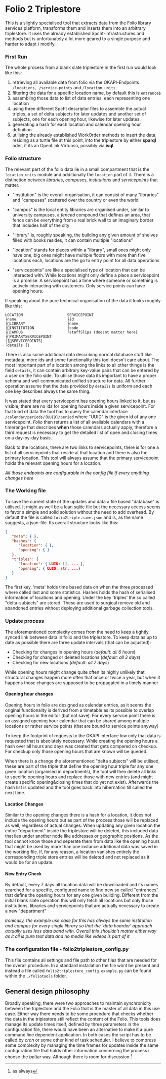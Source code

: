  

# Folio 2 Triplestore

This is a slightly specialised tool that extracts data from the Folio library services platform, transforms them and inserts them into an arbitrary triplestore. It uses the already established Spcht-infrastructures and methods but is unfortunately a lot more geared to a single purpose and harder to adapt / modify.

### First Run

The whole process from a blank slate triplestore in the first run would look like this:

1. retrieving all available data from folio via the OKAPI-Endpoints `/locations, /service-points` and `/location_units`
2. filtering the data for a specific location name, by default this is `entrance$` 
3. assembling those data to list of data entries, each representing one location
4. using three different Spcht descriptor files to assemble the actual triples, a set of delta subjects for later updates and another set of subjects, one for each opening hour, likewise for later updates.
5. generating a hash for each location and calendar opening hour definition
6. utilising the already established WorkOrder methods to insert the data, residing as a turtle file at this point, into the triplestore by either **sparql** oder, if its an OpenLink Virtuoso, possibly via **isql**

### Folio structure

The relevant part of the folio data lie in a small compartment that is the `location_units` module and additionally the `location` part of it. There is a distinction between *libraries*, *campus*es, *institutions* and *servicepoints* that matter.

* "institution" is the overall organisation, it can consist of many "libraries" and "campuses" scattered over the country or even the world
* "campus" is the local entity libraries are organised under, similar to university campuses, a *fenced* compound that defines an area, that fence can be everything from a real brick wall to an imaginary border that includes half of the city

* "library" is, roughly speaking, the building any given amount of shelves filled with books resides, it can contain multiple "locations"
* "location" stands for places within a "library", small ones might only have one, big ones might have multiple floors with more than five locations each, locations are the go to entry point for all data operations
* "servicepoints" are like a specialised type of location that can be interacted with. While locations might only define a place a servicepoint is a promise. A servicepoint has a time where someone or something is actively interacting with customers. Only service points can have opening hours.

If speaking about the pure technical organisation of the data it looks roughly like this:
```
LOCATION					SERVICEPOINT
├name						├id		
├🔗LIBRARY					├name
├🔗INSTITUTION				├code
├🔗CAMPUS					└staffSlips (doesnt matter here)
├🔗PRIMARYSERVICEPOINT
├[🔗SERVICEPOINTS]
└details {}
```

There is also some additional data describing normal database stuff like metadata, more ids and some functionality this tool doesn't care about. The most important part of a location among the links to all other things is the field `details`, it can contain arbitrary key-value pairs that can be entered by a user on the folio side. To utilise those data its important to have a proper schema and well communicated unified structure for data. All further operation assume that the data provided by `details` is uniform and each one key describes always the same thing.

It was stated that every servicepoint has opening hours linked to it, but as visible, there are no ids for opening hours inside a given servicepoint. For that kind of data the tool has to query the calendar interface `/calendar/periods/{UUID}/period` where "UUID" is the given id of any one servicepoint. *Folio* then returns a list of all available calendars with a timerange that describes **when** those calendars actually apply, therefore a third request is necessary to get the detailed list of open and closing times on a day-by-day basis.

Back to the locations, there are two links to servicepoints, there is for one a list of all servicepoints that reside at that location and there is also the primary location. This tool will always assume that the primary servicepoint holds the relevant opening hours for a location.

*All those endpoints are configurable in the config file if every anything changes here*

### The Working file

To save the current state of the updates and data a file based "database" is utilised. It might as well be a lean sqlite file but the necessary access seems to favor a simple and solid solution without the need to add overhead. By default the file is called `folio2triple.save.json` and is, as the name suggests, a json-file. Its overall structure looks like this:

```json
{
   "meta": { },
   "hashes": {
      "location": { },
      "opening": { }
   },
   "triples": {
      "location": { UUID: [], ... },
      "opening": { UUID: str, ...}
   }
}
```

The first key, 'meta' holds time based data on when the three processed where called last and some statistics. Hashes holds the hash of serialised information of locations and opening. Under the key 'triples' the so called "delta-subjects" are stored. These are used to surgical remove old and abandoned entries without deploying additional garbage collection tools.


### Update process

The aforementioned complexity comes from the need to keep a tightly synced link between data in folio and the triplestore. To keep data as up to date as possible there are three update intervals (that can be adjusted):

* Checking for changes in opening hours (*default: all 6 hours*)
* Checking for changed or deleted locations (*default: all 3 days*)
* Checking for new locations (*default: all 7 days*)

While opening hours might change quite often its highly unlikely that structural changes happen more often that once or twice a year, but when it happens those changes are supposed to be propagated in a timely manner

#### Opening hour changes

Opening hours in folio are designed as calendar entries, as it seems the original functionality is derived from a timetable as its possible to overlap opening hours in the editor (but not save). For every service point there is an assigned opening hour calendar that can be shared among multiple locations or rather service points (that are bound to service points anyway)

To keep the footprint of requests to the OKAPI interface low only that data is requested that is absolutely necessary. While creating the opening hours a hash over all hours and days was created that gets compared on checkup. For checkup only those opening hours that are known will be queried. 

When there is a change the aforementioned "delta subjects" will be utilised, these are part of the triple that define the opening hour triple for any one given location (organised in departments), the tool will then delete all links to specific opening hours and replace those with new entries (and might create specific opening&closing times that do yet not exist). Afterwards the hash list is updated and the tool goes back into hibernation till called the next time.

#### Location Changes

Similar to the opening changes there is a hash for a location, it does not include the opening hours but as part of the process those will be replaced as well, regardless of actual changes. When updating any given location the entire "department" inside the triplestore will be deleted, this included data that lies under another node like addresses or geographic positions. As the tool cannot know those and seperate them from data like the opening hours that might be used by more than one instance additional data was saved in the working file. If, for any reason, a location vanishes entirely the corresponding triple store entries will be deleted and not replaced as it would be for an update.

#### New Entry Check

By default, every 7 days all location data will be downloaded and its names searched for a specific, configured name to find new so called "entrances" that define the opening hours for any one given building. Different from the initial blank slate operation this will only fetch all locations but only those institutions, libraries and servicepoints that are actually necessary to create a new "department"

*Ironically, the example use case for this has always the same institution and campus for every single library so that the 'data hoarder' approach actually uses less data band with. Overall this shouldn't matter either way as it all is pure text data and no media like videos is part of it*

### The configuration file - folio2triplestore_config.py

This file contains all settings and file path to other files that are needed for the overall procedure. In a standard installation the file wont be present and instead a file called `folio2triplestore_config.example.py` can be found within the `./foliotools` folder.

## General design philosophy

Broadly speaking, there were two approaches to maintain synchronicity between the triplestore and the Folio that is the master of all data in this use case. Either way there needs to be some procedure that checks whether the data in the triplestore still reflect the content of the Folio. This tools does manage its update times itself, defined by three parameters in the configuration file, there would have been an alternative to make it a pure command line dependent application. In both cases the script has to be called by *cron* or some other kind of task scheduler. I believe to compress some complexity by managing the time frames for updates inside the same configuration file that holds other information concerning the process i choose the *better* way. Although there is room for discussion [^1]

[^1]: as always

